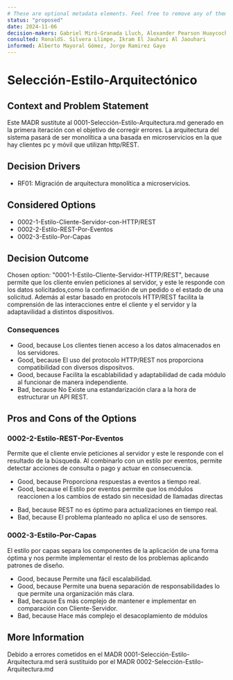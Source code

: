 ```yaml
---
# These are optional metadata elements. Feel free to remove any of them.
status: "proposed"
date: 2024-11-06
decision-makers: Gabriel Miró-Granada Lluch, Alexander Pearson Huaycochea
consulted: RonaldS. Silvera Llimpe, Ikram El Jauhari Al Jaouhari
informed: Alberto Mayoral Gómez, Jorge Ramirez Gayo
---
```


# Selección-Estilo-Arquitectónico

## Context and Problem Statement

Este MADR sustitute al 0001-Selección-Estilo-Arquitectura.md generado en la primera iteración con el objetivo de corregir errores.
La arquitectura del sistema pasará de ser monolítica a una basada en microservicios en la que hay clientes pc y móvil que utilizan http/REST.

<!-- This is an optional element. Feel free to remove. -->
## Decision Drivers

* RF01: Migración de arquitectura monolítica a microservicios.

## Considered Options

* 0002-1-Estilo-Cliente-Servidor-con-HTTP/REST
* 0002-2-Estilo-REST-Por-Eventos
* 0002-3-Estilo-Por-Capas

## Decision Outcome

Chosen option: "0001-1-Estilo-Cliente-Servidor-HTTP/REST", because permite que los cliente envíen peticiones al servidor, y este le responde con los datos solicitados,como la confirmación de un pedido o el estado de una solicitud. Además al estar basado en protocols HTTP/REST facilita la comprensión de las interacciones entre el cliente y el servidor y la adaptavilidad a distintos dispositivos.

<!-- This is an optional element. Feel free to remove. -->
### Consequences

* Good, because Los clientes tienen acceso a los datos almacenados en los servidores.
* Good, because El uso del protocolo HTTP/REST nos proporciona compatibilidad con diversos dispositvos.
* Good, because Facilita la escablabilidad y adaptabilidad de cada módulo al funcionar de manera independiente.
* Bad, because No Existe una estandarización clara a la hora de estructurar un API REST.

<!-- This is an optional element. Feel free to remove. -->

<!-- This is an optional element. Feel free to remove. -->
## Pros and Cons of the Options

### 0002-2-Estilo-REST-Por-Eventos

<!-- This is an optional element. Feel free to remove. -->
Permite que el cliente envíe peticiones al servidor y este le responde con el resultado de la búsqueda. Al combinarlo con un estilo por eventos, permite detectar acciones de consulta o pago y actuar en consecuencia.

* Good, because Proporciona respuestas a eventos a tiempo real.
* Good, because el Estilo por eventos permite que los módulos reaccionen a los cambios de estado sin necesidad de llamadas directas
<!-- use "neutral" if the given argument weights neither for good nor bad -->
* Bad, because REST no es óptimo para actualizaciones en tiempo real.
* Bad, because El problema planteado no aplica el uso de sensores.

### 0002-3-Estilo-Por-Capas

El estilo por capas separa los componentes de la aplicación de una forma óptima y nos permite implementar el resto de los problemas aplicando patrones de diseño.

* Good, because Permite una fácil escalabilidad.
* Good, because Permite una buena separación de responsabilidades lo que permite una organización más clara.
* Bad, because Es más complejo de mantener e implementar en comparación con Cliente-Servidor.
* Bad, because Hace más complejo el desacoplamiento de módulos
<!-- This is an optional element. Feel free to remove. -->
## More Information

Debido a errores cometidos en el MADR 0001-Selección-Estilo-Arquitectura.md
será sustituido por el MADR 0002-Selección-Estilo-Arquitectura.md
